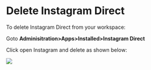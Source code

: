# Delete Instagram Direct

To delete Instagram Direct from your workspace:

Goto **Adminisitration>Apps>Installed>Instagram Direct**

Click open Instagram and delete as shown below:

![](broken-reference)
